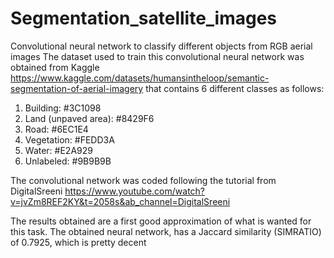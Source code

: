 # Segmentation_satellite_images
Convolutional neural network to classify different objects from RGB aerial images
The dataset used to train this convolutional neural network was obtained from Kaggle
https://www.kaggle.com/datasets/humansintheloop/semantic-segmentation-of-aerial-imagery
that contains 6 different classes as follows:
   1. Building: #3C1098
   2. Land (unpaved area): #8429F6
   3. Road: #6EC1E4
   4. Vegetation: #FEDD3A
   5. Water: #E2A929
   6. Unlabeled: #9B9B9B
   
  The convolutional network was coded following the tutorial from DigitalSreeni
  https://www.youtube.com/watch?v=jvZm8REF2KY&t=2058s&ab_channel=DigitalSreeni
  
  The results obtained are a first good approximation of what is wanted for this task.
  The obtained neural network, has a Jaccard similarity (SIMRATIO) of 0.7925, which is pretty decent
